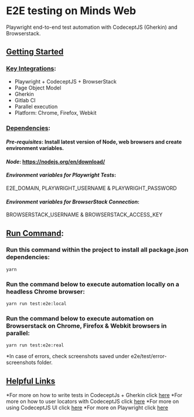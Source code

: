 # E2E testing on Minds Web
    
Playwright end-to-end test automation with CodeceptJS (Gherkin) and Browserstack.

## <u>Getting Started</u>

### <u>Key Integrations</u>:

* Playwright + CodeceptJS + BrowserStack
* Page Object Model
* Gherkin
* Gitlab CI
* Parallel execution
* Platform: Chrome, Firefox, Webkit

### <u>Dependencies</u>:

#### _Pre-requisites_: Install latest version of Node, web browsers and create environment variables.

#### _Node_: https://nodejs.org/en/download/

#### _Environment variables for Playwright Tests_:

E2E_DOMAIN, PLAYWRIGHT_USERNAME & PLAYWRIGHT_PASSWORD

#### _Environment variables for BrowserStack Connection_:

BROWSERSTACK_USERNAME & BROWSERSTACK_ACCESS_KEY

## <u>Run Command</u>:

### Run this command within the project to install all package.json dependencies:

```
yarn
```

### Run the command below to execute automation locally on a headless Chrome browser:

```
yarn run test:e2e:local
```

### Run the command below to execute automation on Browserstack on Chrome, Firefox & Webkit browsers in parallel:

```
yarn run test:e2e:real
```

*In case of errors, check screenshots saved under e2e/test/error-screenshots folder.

## <u>Helpful Links</u>
*For more on how to write tests in CodeceptJs + Gherkin click [here](https://codecept.io/bdd/)
*For more on how to user locators with CodeceptJS click [here](https://codecept.io/locators/#locator-builder)
*For more on using CodeceptJS UI click [here](https://codecept.io/ui/)
*For more on Playwright click [here](https://playwright.dev/)

